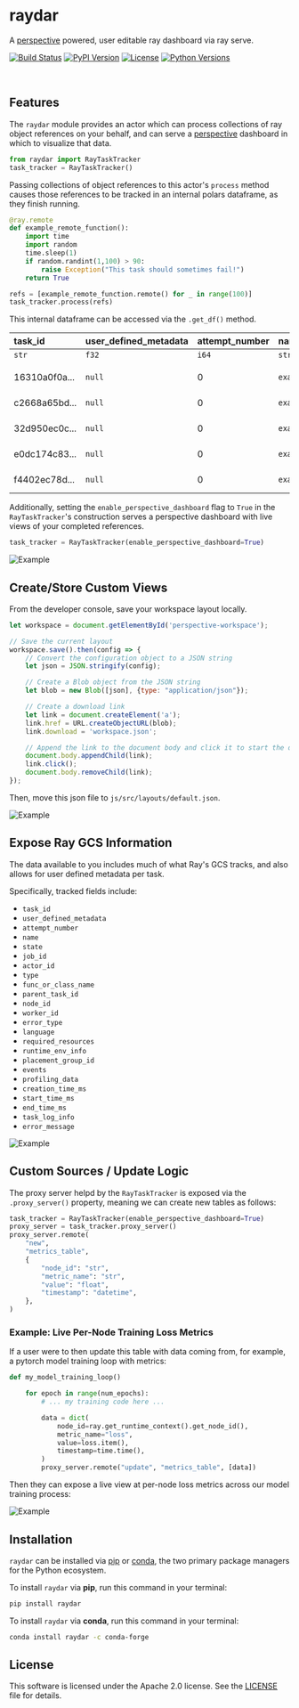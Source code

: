 <!--
<a href="https://github.com/point72/raydar">
  <img src="https://github.com/point72/raydar/raw/main/docs/img/logo.png?raw=true" alt="raydar" width="400"></a>
</a>
<br/>
<br/>
-->

# raydar

A [perspective](https://perspective.finos.org/) powered, user editable ray dashboard via ray serve.

[![Build Status](https://github.com/Point72/raydar/actions/workflows/build.yml/badge.svg)](https://github.com/Point72/raydar/actions/workflows/build.yml)
[![PyPI Version](https://img.shields.io/pypi/v/raydar.svg)](https://pypi.python.org/pypi/raydar)
[![License](https://img.shields.io/pypi/l/raydar.svg)](https://github.com/Point72/raydar/blob/main/LICENSE)
[![Python Versions](https://img.shields.io/badge/python-3.8_%7C_3.9_%7C_3.10_%7C_3.11-blue)](https://github.com/Point72/raydar/blob/main/pyproject.toml)

<br/>


## Features

The `raydar` module provides an actor which can process collections of ray object references on your behalf, and can serve a [perspective](https://github.com/finos/perspective) dashboard in which to visualize that data.

```python
from raydar import RayTaskTracker
task_tracker = RayTaskTracker()
```

Passing collections of object references to this actor's `process` method causes those references to be tracked in an internal polars dataframe, as they finish running.

```python
@ray.remote
def example_remote_function():
    import time
    import random
    time.sleep(1)
    if random.randint(1,100) > 90:
        raise Exception("This task should sometimes fail!")
    return True

refs = [example_remote_function.remote() for _ in range(100)]
task_tracker.process(refs)
```

This internal dataframe can be accessed via the `.get_df()` method.


| task_id       | user_defined_metadata  | attempt_number | name                      | ... | start_time_ms                    | end_time_ms                        | task_log_info                         | error_message |
| :---          | :---                   | :---           | :---                      | :-- | :---                             | :---                               | :---                                  | :---          |
| `str`         | `f32`                  | `i64`          | `str`                     |     | `datetime[ms,America/New_York]`  | `datetime[ms,America/New_York]`    | `struct[6]`                           | `str`         |
|               |                        |                |                           |     |                                  |                                    |                                       |               |
| 16310a0f0a... | `null`                 | 0              | `example_remote_function` | ... | 2024-01-29 07:17:09.340 EST      | 2024-01-29 07:17:12.115 EST        | `{"/tmp/ray/session_2024-01-29_07...` | `null`        |
| c2668a65bd... | `null`                 | 0              | `example_remote_function` | ... | 2024-01-29 07:17:09.341 EST      | 2024-01-29 07:17:12.107 EST        | `{"/tmp/ray/session_2024-01-29_07...` | `null`        |
| 32d950ec0c... | `null`                 | 0              | `example_remote_function` | ... | 2024-01-29 07:17:09.342 EST      | 2024-01-29 07:17:12.115 EST        | `{"/tmp/ray/session_2024-01-29_07...` | `null`        |
| e0dc174c83... | `null`                 | 0              | `example_remote_function` | ... | 2024-01-29 07:17:09.343 EST      | 2024-01-29 07:17:12.115 EST        | `{"/tmp/ray/session_2024-01-29_07...` | `null`        |
| f4402ec78d... | `null`                 | 0              | `example_remote_function` | ... | 2024-01-29 07:17:09.343 EST      | 2024-01-29 07:17:12.115 EST        | `{"/tmp/ray/session_2024-01-29_07...` | `null`        |

Additionally, setting the `enable_perspective_dashboard` flag to `True` in the `RayTaskTracker`'s construction serves a perspective dashboard with live views of your completed references.

```python
task_tracker = RayTaskTracker(enable_perspective_dashboard=True)
```

![Example](docs/img/example_perspective_dashboard.gif)

## Create/Store Custom Views
From the developer console, save your workspace layout locally.

```javascript
let workspace = document.getElementById('perspective-workspace');

// Save the current layout
workspace.save().then(config => {
    // Convert the configuration object to a JSON string
    let json = JSON.stringify(config);

    // Create a Blob object from the JSON string
    let blob = new Blob([json], {type: "application/json"});

    // Create a download link
    let link = document.createElement('a');
    link.href = URL.createObjectURL(blob);
    link.download = 'workspace.json';

    // Append the link to the document body and click it to start the download
    document.body.appendChild(link);
    link.click();
    document.body.removeChild(link);
});
```

Then, move this json file to `js/src/layouts/default.json`.

![Example](docs/img/example_perspective_dashboard_layouts.gif)

## Expose Ray GCS Information
The data available to you includes much of what Ray's GCS tracks, and also allows for user defined metadata per task.

Specifically, tracked fields include:
 * `task_id`
 * `user_defined_metadata`
 * `attempt_number`
 * `name`
 * `state`
 * `job_id`
 * `actor_id`
 * `type`
 * `func_or_class_name`
 * `parent_task_id`
 * `node_id`
 * `worker_id`
 * `error_type`
 * `language`
 * `required_resources`
 * `runtime_env_info`
 * `placement_group_id`
 * `events`
 * `profiling_data`
 * `creation_time_ms`
 * `start_time_ms`
 * `end_time_ms`
 * `task_log_info`
 * `error_message`

![Example](docs/img/example_task_metadata.gif)

## Custom Sources / Update Logic

The proxy server helpd by the `RayTaskTracker` is exposed via the `.proxy_server()` property, meaning we can create new tables as follows:


```python
task_tracker = RayTaskTracker(enable_perspective_dashboard=True)
proxy_server = task_tracker.proxy_server()
proxy_server.remote(
    "new",
    "metrics_table",
    {
        "node_id": "str",
        "metric_name": "str",
        "value": "float",
        "timestamp": "datetime",
    },
)
```

### Example: Live Per-Node Training Loss Metrics

If a user were to then update this table with data coming from, for example, a pytorch model training loop with metrics:

```python
def my_model_training_loop()

	for epoch in range(num_epochs):
        # ... my training code here ...

		data = dict(
			node_id=ray.get_runtime_context().get_node_id(),
			metric_name="loss",
			value=loss.item(),
			timestamp=time.time(),
		)
		proxy_server.remote("update", "metrics_table", [data])
```

Then they can expose a live view at per-node loss metrics across our model training process:

![Example](docs/img/example_custom_metrics.gif)

## Installation
`raydar` can be installed via [pip](https://pip.pypa.io) or [conda](https://docs.conda.io/en/latest/), the two primary package managers for the Python ecosystem.

To install `raydar` via **pip**, run this command in your terminal:

```bash
pip install raydar
```

To install `raydar` via **conda**, run this command in your terminal:

```bash
conda install raydar -c conda-forge
```

## License
This software is licensed under the Apache 2.0 license. See the [LICENSE](LICENSE) file for details.


